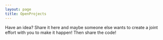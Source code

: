```yaml
---
layout: page
title: OpenProjects
---
```


Have an idea? Share it here and maybe someone else wants to create a joint effort with you to make it happen! Then share the code!

